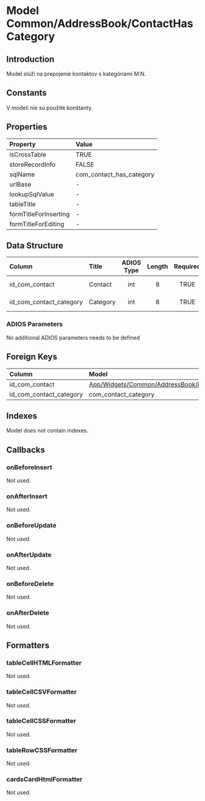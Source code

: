 # Model Common/AddressBook/ContactHasCategory

## Introduction
Model slúži na prepojenie kontaktov s kategóriami M:N.

## Constants
V modeli nie sú použité konštanty.

## Properties
| Property              | Value                    |
| :-------------------- | :----------------------- |
| isCrossTable          | TRUE                     |
| storeRecordInfo       | FALSE                    |
| sqlName               | com_contact_has_category |
| urlBase               | -                        |
| lookupSqlValue        | -                        |
| tableTitle            | -                        |
| formTitleForInserting | -                        |
| formTitleForEditing   | -                        |

## Data Structure
| Column                  | Title    | ADIOS Type | Length | Required | Notes        |
| :---------------------- | :------- | :--------: | :----: | :------: | :----------- |
| id_com_contact          | Contact  |    int     |   8    |   TRUE   | ID kontaktu  |
| id_com_contact_category | Category |    int     |   8    |   TRUE   | ID kategórie |

### ADIOS Parameters
No additional ADIOS parameters needs to be defined

## Foreign Keys
| Column                  | Model                                                                                          | Relation | OnUpdate | OnDelete |
| :---------------------- | :--------------------------------------------------------------------------------------------- | :------: | -------- | -------- |
| id_com_contact          | [App/Widgets/Common/AddressBook/Models/Contact](../../../Common/AddressBook/Models/Contact.md) |   1:N    | Cascade  | Cascade  |
| id_com_contact_category | com_contact_category                                                                           |   1:N    | Cascade  | Restrict |

## Indexes
Model does not contain indexes.

## Callbacks

### onBeforeInsert
Not used.

### onAfterInsert
Not used.

### onBeforeUpdate
Not used.

### onAfterUpdate
Not used.

### onBeforeDelete
Not used.

### onAfterDelete
Not used.

## Formatters

### tableCellHTMLFormatter
Not used.

### tableCellCSVFormatter
Not used.

### tableCellCSSFormatter
Not used.

### tableRowCSSFormatter
Not used.

### cardsCardHtmlFormatter
Not used.

